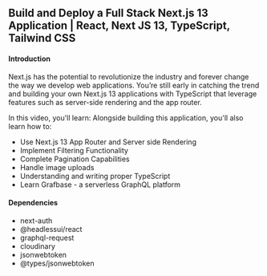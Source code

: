 ## Build and Deploy a Full Stack Next.js 13 Application | React, Next JS 13, TypeScript, Tailwind CSS


#### Introduction

Next.js has the potential to revolutionize the industry and forever change the way we develop web applications. You’re still early in catching the trend and building your own Next.js 13 applications with TypeScript that leverage features such as server-side rendering and the app router.

In this video, you'll learn: Alongside building this application, you'll also learn how to:

- Use Next.js 13 App Router and Server side Rendering
- Implement Filtering Functionality
- Complete Pagination Capabilities
- Handle image uploads
- Understanding and writing proper TypeScript
- Learn Grafbase - a serverless GraphQL platform


#### Dependencies

- next-auth
- @headlessui/react
- graphql-request
- cloudinary
- jsonwebtoken
- @types/jsonwebtoken